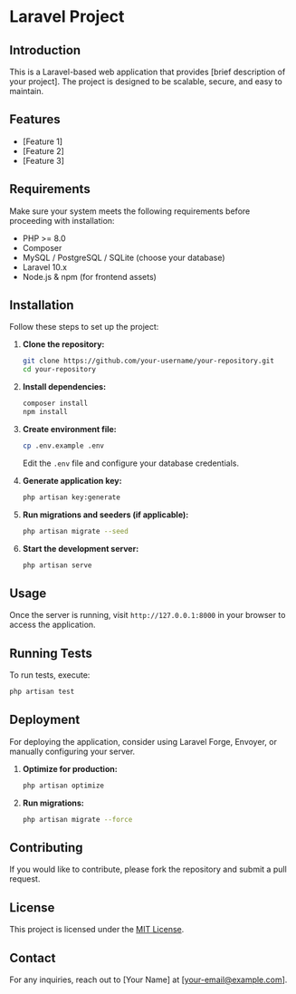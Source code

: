 # Laravel Project

## Introduction
This is a Laravel-based web application that provides [brief description of your project]. The project is designed to be scalable, secure, and easy to maintain.

## Features
- [Feature 1]
- [Feature 2]
- [Feature 3]

## Requirements
Make sure your system meets the following requirements before proceeding with installation:
- PHP >= 8.0
- Composer
- MySQL / PostgreSQL / SQLite (choose your database)
- Laravel 10.x
- Node.js & npm (for frontend assets)

## Installation
Follow these steps to set up the project:

1. **Clone the repository:**
   ```sh
   git clone https://github.com/your-username/your-repository.git
   cd your-repository
   ```

2. **Install dependencies:**
   ```sh
   composer install
   npm install
   ```

3. **Create environment file:**
   ```sh
   cp .env.example .env
   ```
   Edit the `.env` file and configure your database credentials.

4. **Generate application key:**
   ```sh
   php artisan key:generate
   ```

5. **Run migrations and seeders (if applicable):**
   ```sh
   php artisan migrate --seed
   ```

6. **Start the development server:**
   ```sh
   php artisan serve
   ```

## Usage
Once the server is running, visit `http://127.0.0.1:8000` in your browser to access the application.

## Running Tests
To run tests, execute:
```sh
php artisan test
```

## Deployment
For deploying the application, consider using Laravel Forge, Envoyer, or manually configuring your server.

1. **Optimize for production:**
   ```sh
   php artisan optimize
   ```
2. **Run migrations:**
   ```sh
   php artisan migrate --force
   ```

## Contributing
If you would like to contribute, please fork the repository and submit a pull request.

## License
This project is licensed under the [MIT License](LICENSE).

## Contact
For any inquiries, reach out to [Your Name] at [your-email@example.com].
